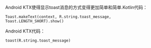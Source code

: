 Android KTX使得显示toast消息的方式变得更加简单和简单.Kotlin代码：

```
Toast.makeText(context, R.string.toast_message, Toast.LENGTH_SHORT).show()
```

Android KTX代码：

```
toast(R.string.toast_message)
```
